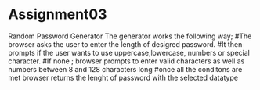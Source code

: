 # Assignment03
Random Password Generator
The generator works the following way;
#The browser asks the user to enter the length of desigred password.
#It then prompts if the user wants to use uppercase,lowercase, numbers or special character.
#If none ; browser prompts to enter valid characters as well as numbers between 8 and 128 characters long
#once all the conditons are met browser returns the lenght of password with the selected datatype

